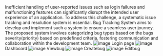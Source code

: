 Inefficient handling of user-reported issues such as login failures and malfunctioning features can significantly disrupt the intended user experience of an application. To address this challenge, a systematic issue tracking and resolution system is essential. Bug Tracking System aims to develop and implement such a system to ensure a seamless user journey. The proposed system involves categorizing bug types based on the bugs severity(priority) based on predefined criteria, fostering communication and collaboration within the development team. 
![image](https://github.com/user-attachments/assets/f6726383-1a55-4af7-877a-b164273bcfee) 
Login page
![image](https://github.com/user-attachments/assets/0ba359b0-2a46-4278-b156-f09886476a81)
Dashboard
![image](https://github.com/user-attachments/assets/39ca390d-45ad-4b0c-95c8-bb35b00d8451)
Viewbug
![image](https://github.com/user-attachments/assets/c8095a8a-cf53-4130-9ab3-568ceb70c83e)
Createbug
![image](https://github.com/user-attachments/assets/6723780c-0ecd-4a93-bbdc-d0896617c6bc)
Editbug
